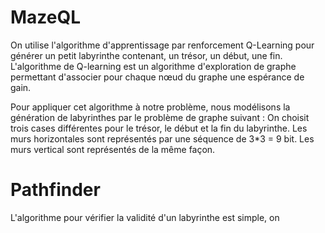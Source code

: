 # MazeQL

On utilise l'algorithme d'apprentissage par renforcement Q-Learning pour générer un petit labyrinthe contenant, un trésor, un début, une fin.
L'algorithme de Q-learning est un algorithme d'exploration de graphe permettant d'associer pour chaque nœud du graphe une espérance de gain.

Pour appliquer cet algorithme à notre problème, nous modélisons la génération de labyrinthes par le problème de graphe suivant :
    On choisit trois cases différentes pour le trésor, le début et la fin du labyrinthe.
    Les murs horizontales sont représentés par une séquence de 3*3 = 9 bit. Les murs vertical sont représentés de la même façon.
    


# Pathfinder
L'algorithme pour vérifier la validité d'un labyrinthe est simple, on